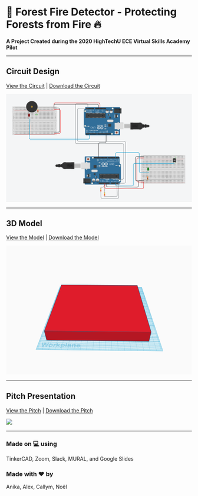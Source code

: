 # :evergreen_tree: Forest Fire Detector - Protecting Forests from Fire :fire:

**A Project Created during the 2020 HighTechU ECE Virtual Skills Academy Pilot** 

---

## **Circuit Design**
[View the Circuit](https://www.tinkercad.com/things/cWyZoyC6UlY) | [Download the Circuit](/circuit)

![](/img/circuit.png)

---

## **3D Model**
[View the Model](https://www.tinkercad.com/things/aJLwmahxKKC) | [Download the Model](/model)

![](/img/model.png)

---

## **Pitch Presentation**
[View the Pitch](https://github.com/hightechu/hightechu-academy-forestfiredetector/blob/master/pitch/forestfiredetector-pitchdeck.pdf) | [Download the Pitch](/pitch)

![](/img/pitch.png)

---

### Made on :computer: using
TinkerCAD, Zoom, Slack, MURAL, and Google Slides

### Made with :heart: by
Anika, Alex, Callym, Noël
